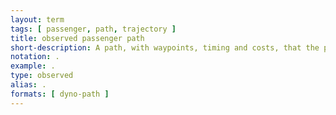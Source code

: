 ```yaml
---
layout: term
tags: [ passenger, path, trajectory ]
title: observed passenger path
short-description: A path, with waypoints, timing and costs, that the passenger was observed taking.  Often gained from an on-board survey or GPS data.  Full observed paths with all applicable waypoints can be difficult to obtain and verify the validity of.  For example, on-board surveys often use a combination of stated, revealed, and intended paths because passengers are often intercepted mid-trip.  GPS data often has complete revealed data, but can be subject to GPS errors, which are most drastic in urban environments. Therefore, observed passenger paths often have a great deal of interpolation and assumptions built into them that are important to understand when using them to evaluate a model.
notation: .
example: .
type: observed
alias: .
formats: [ dyno-path ]
---
```

